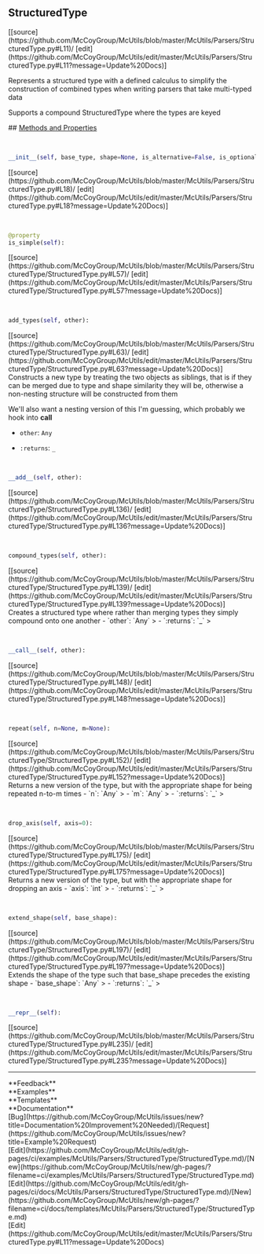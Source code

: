 ## <a id="McUtils.Parsers.StructuredType.StructuredType">StructuredType</a> 

<div class="docs-source-link" markdown="1">
[[source](https://github.com/McCoyGroup/McUtils/blob/master/McUtils/Parsers/StructuredType.py#L11)/
[edit](https://github.com/McCoyGroup/McUtils/edit/master/McUtils/Parsers/StructuredType.py#L11?message=Update%20Docs)]
</div>

Represents a structured type with a defined calculus to simplify the construction of combined types when writing
parsers that take multi-typed data

Supports a compound StructuredType where the types are keyed







<div class="collapsible-section">
 <div class="collapsible-section collapsible-section-header" markdown="1">
## <a class="collapse-link" data-toggle="collapse" href="#methods" markdown="1"> Methods and Properties</a> <a class="float-right" data-toggle="collapse" href="#methods"><i class="fa fa-chevron-down"></i></a>
 </div>
 <div class="collapsible-section collapsible-section-body collapse show" id="methods" markdown="1">
 
<a id="McUtils.Parsers.StructuredType.StructuredType.__init__" class="docs-object-method">&nbsp;</a> 
```python
__init__(self, base_type, shape=None, is_alternative=False, is_optional=False, default_value=None): 
```
<div class="docs-source-link" markdown="1">
[[source](https://github.com/McCoyGroup/McUtils/blob/master/McUtils/Parsers/StructuredType.py#L18)/
[edit](https://github.com/McCoyGroup/McUtils/edit/master/McUtils/Parsers/StructuredType.py#L18?message=Update%20Docs)]
</div>


<a id="McUtils.Parsers.StructuredType.StructuredType.is_simple" class="docs-object-method">&nbsp;</a> 
```python
@property
is_simple(self): 
```
<div class="docs-source-link" markdown="1">
[[source](https://github.com/McCoyGroup/McUtils/blob/master/McUtils/Parsers/StructuredType/StructuredType.py#L57)/
[edit](https://github.com/McCoyGroup/McUtils/edit/master/McUtils/Parsers/StructuredType/StructuredType.py#L57?message=Update%20Docs)]
</div>


<a id="McUtils.Parsers.StructuredType.StructuredType.add_types" class="docs-object-method">&nbsp;</a> 
```python
add_types(self, other): 
```
<div class="docs-source-link" markdown="1">
[[source](https://github.com/McCoyGroup/McUtils/blob/master/McUtils/Parsers/StructuredType/StructuredType.py#L63)/
[edit](https://github.com/McCoyGroup/McUtils/edit/master/McUtils/Parsers/StructuredType/StructuredType.py#L63?message=Update%20Docs)]
</div>
Constructs a new type by treating the two objects as siblings, that is if they can be merged due to type and
shape similarity they will be, otherwise a non-nesting structure will be constructed from them

We'll also want a nesting version of this I'm guessing, which probably we hook into __call__
  - `other`: `Any`
    > 
  - `:returns`: `_`
    >


<a id="McUtils.Parsers.StructuredType.StructuredType.__add__" class="docs-object-method">&nbsp;</a> 
```python
__add__(self, other): 
```
<div class="docs-source-link" markdown="1">
[[source](https://github.com/McCoyGroup/McUtils/blob/master/McUtils/Parsers/StructuredType/StructuredType.py#L136)/
[edit](https://github.com/McCoyGroup/McUtils/edit/master/McUtils/Parsers/StructuredType/StructuredType.py#L136?message=Update%20Docs)]
</div>


<a id="McUtils.Parsers.StructuredType.StructuredType.compound_types" class="docs-object-method">&nbsp;</a> 
```python
compound_types(self, other): 
```
<div class="docs-source-link" markdown="1">
[[source](https://github.com/McCoyGroup/McUtils/blob/master/McUtils/Parsers/StructuredType/StructuredType.py#L139)/
[edit](https://github.com/McCoyGroup/McUtils/edit/master/McUtils/Parsers/StructuredType/StructuredType.py#L139?message=Update%20Docs)]
</div>
Creates a structured type where rather than merging types they simply compound onto one another
  - `other`: `Any`
    > 
  - `:returns`: `_`
    >


<a id="McUtils.Parsers.StructuredType.StructuredType.__call__" class="docs-object-method">&nbsp;</a> 
```python
__call__(self, other): 
```
<div class="docs-source-link" markdown="1">
[[source](https://github.com/McCoyGroup/McUtils/blob/master/McUtils/Parsers/StructuredType/StructuredType.py#L148)/
[edit](https://github.com/McCoyGroup/McUtils/edit/master/McUtils/Parsers/StructuredType/StructuredType.py#L148?message=Update%20Docs)]
</div>


<a id="McUtils.Parsers.StructuredType.StructuredType.repeat" class="docs-object-method">&nbsp;</a> 
```python
repeat(self, n=None, m=None): 
```
<div class="docs-source-link" markdown="1">
[[source](https://github.com/McCoyGroup/McUtils/blob/master/McUtils/Parsers/StructuredType/StructuredType.py#L152)/
[edit](https://github.com/McCoyGroup/McUtils/edit/master/McUtils/Parsers/StructuredType/StructuredType.py#L152?message=Update%20Docs)]
</div>
Returns a new version of the type, but with the appropriate shape for being repeated n-to-m times
  - `n`: `Any`
    > 
  - `m`: `Any`
    > 
  - `:returns`: `_`
    >


<a id="McUtils.Parsers.StructuredType.StructuredType.drop_axis" class="docs-object-method">&nbsp;</a> 
```python
drop_axis(self, axis=0): 
```
<div class="docs-source-link" markdown="1">
[[source](https://github.com/McCoyGroup/McUtils/blob/master/McUtils/Parsers/StructuredType/StructuredType.py#L175)/
[edit](https://github.com/McCoyGroup/McUtils/edit/master/McUtils/Parsers/StructuredType/StructuredType.py#L175?message=Update%20Docs)]
</div>
Returns a new version of the type, but with the appropriate shape for dropping an axis
  - `axis`: `int`
    > 
  - `:returns`: `_`
    >


<a id="McUtils.Parsers.StructuredType.StructuredType.extend_shape" class="docs-object-method">&nbsp;</a> 
```python
extend_shape(self, base_shape): 
```
<div class="docs-source-link" markdown="1">
[[source](https://github.com/McCoyGroup/McUtils/blob/master/McUtils/Parsers/StructuredType/StructuredType.py#L197)/
[edit](https://github.com/McCoyGroup/McUtils/edit/master/McUtils/Parsers/StructuredType/StructuredType.py#L197?message=Update%20Docs)]
</div>
Extends the shape of the type such that base_shape precedes the existing shape
  - `base_shape`: `Any`
    > 
  - `:returns`: `_`
    >


<a id="McUtils.Parsers.StructuredType.StructuredType.__repr__" class="docs-object-method">&nbsp;</a> 
```python
__repr__(self): 
```
<div class="docs-source-link" markdown="1">
[[source](https://github.com/McCoyGroup/McUtils/blob/master/McUtils/Parsers/StructuredType/StructuredType.py#L235)/
[edit](https://github.com/McCoyGroup/McUtils/edit/master/McUtils/Parsers/StructuredType/StructuredType.py#L235?message=Update%20Docs)]
</div>
 </div>
</div>












---


<div markdown="1" class="text-secondary">
<div class="container">
  <div class="row">
   <div class="col" markdown="1">
**Feedback**   
</div>
   <div class="col" markdown="1">
**Examples**   
</div>
   <div class="col" markdown="1">
**Templates**   
</div>
   <div class="col" markdown="1">
**Documentation**   
</div>
   <div class="col" markdown="1">
   
</div>
   <div class="col" markdown="1">
   
</div>
   <div class="col" markdown="1">
   
</div>
</div>
  <div class="row">
   <div class="col" markdown="1">
[Bug](https://github.com/McCoyGroup/McUtils/issues/new?title=Documentation%20Improvement%20Needed)/[Request](https://github.com/McCoyGroup/McUtils/issues/new?title=Example%20Request)   
</div>
   <div class="col" markdown="1">
[Edit](https://github.com/McCoyGroup/McUtils/edit/gh-pages/ci/examples/McUtils/Parsers/StructuredType/StructuredType.md)/[New](https://github.com/McCoyGroup/McUtils/new/gh-pages/?filename=ci/examples/McUtils/Parsers/StructuredType/StructuredType.md)   
</div>
   <div class="col" markdown="1">
[Edit](https://github.com/McCoyGroup/McUtils/edit/gh-pages/ci/docs/McUtils/Parsers/StructuredType/StructuredType.md)/[New](https://github.com/McCoyGroup/McUtils/new/gh-pages/?filename=ci/docs/templates/McUtils/Parsers/StructuredType/StructuredType.md)   
</div>
   <div class="col" markdown="1">
[Edit](https://github.com/McCoyGroup/McUtils/edit/master/McUtils/Parsers/StructuredType.py#L11?message=Update%20Docs)   
</div>
   <div class="col" markdown="1">
   
</div>
   <div class="col" markdown="1">
   
</div>
   <div class="col" markdown="1">
   
</div>
</div>
</div>
</div>